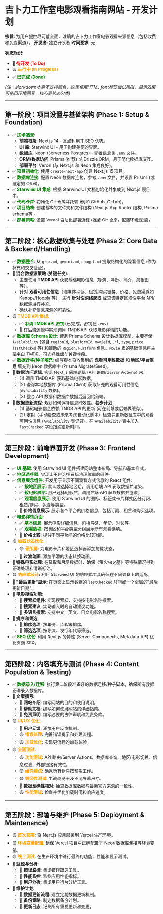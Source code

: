 # 吉卜力工作室电影观看指南网站 - 开发计划

**宗旨**: 为用户提供尽可能全面、准确的吉卜力工作室电影观看来源信息（包括收费和免费渠道）。
**开发者**: 独立开发者
**时间要求**: 无

**状态标识**:
*   🔴 <font color="red">**待开发 (To Do)**</font>
*   🟡 <font color="orange">**进行中 (In Progress)**</font>
*   ✅ <font color="green">**已完成 (Done)**</font>

*(注：Markdown本身不支持颜色，这里使用HTML font标签尝试模拟，显示效果可能因环境而异。核心是状态分类)*

---

## 第一阶段：项目设置与基础架构 (Phase 1: Setup & Foundation)

*   ✅ <font color="green">**技术选型**</font>: 
    *   **前端框架**: Next.js 14 - 重点利用其 SEO 优势。
    *   **UI 库**: Starwind UI - 用于构建美观的界面。
    *   **数据库**: Neon (Serverless Postgres) - 配置信息见 `.env` 文件。
    *   **ORM/数据访问**: Prisma (推荐) 或 Drizzle ORM，用于简化数据库交互。
    *   **部署平台**: Vercel (与 Next.js 和 Neon 集成良好)。
*   ✅ <font color="green">**项目初始化**</font>: 使用 `create-next-app` 创建 Next.js 15 项目。
*   ✅ <font color="green">**数据库连接**</font>: 配置 Neon 数据库连接，参考 `.env` 文件，并设置 Prisma (或选定的 ORM)。
*   ✅ <font color="green">**Starwind UI 集成**</font>: 根据 Starwind UI 文档初始化并集成到 Next.js 项目中。
*   ✅ <font color="green">**代码仓库**</font>: 初始化 Git 仓库并托管 (例如 GitHub, GitLab)。
*   ✅ <font color="green">**项目结构**</font>: 创建基本的文件夹和文件结构 (Next.js App Router 结构, Prisma schema等)。
*   ✅ <font color="green">**部署策略**</font>: 设置 Vercel 自动化部署流程 (连接 Git 仓库，配置环境变量)。

---

## 第二阶段：核心数据收集与处理 (Phase 2: Core Data & Backend/Handling)

*   ✅ <font color="green">**数据整合**</font>: 从 `grok.md`, `gemini.md`, `chagpt.md` 提取结构化的观看信息 (作为补充和交叉验证)。
*   🔴 **混合数据源策略 (关键任务)**: 
    *   主要使用 **TMDB API** 获取基础电影信息（导演、年份、简介、海报图等）。
    *   针对 **观看可用性信息**（流媒体平台、租赁/购买链接、价格、免费渠道如 Kanopy/Hoopla 等），进行 **针对性网络爬取** 或查询特定区域性平台 API/数据源进行补充。
    *   确认补充信息来源的可靠性。
*   🟡 <font color="orange">**TMDB API 集成**</font>: 
    *   ✅ <font color="green">**申请 TMDB API 密钥**</font> (已完成，密钥在 `.env`)
    *   🔴 在后端逻辑中实现调用 TMDB API 获取电影详情的功能。
*   ✅ <font color="green">**数据库 Schema 设计**</font>: 使用 Prisma Schema 设计数据库模型，主要存储 `Availability` (包含 `regionId`, `platformId`, `movieId`, `url`, `type`, `price`, `lastChecked` 等) 和辅助的 `Region`, `Platform` 信息。`Movie` 表的基础信息将主要来自 TMDB，可选择性缓存关键字段。
*   ✅ <font color="green">**数据迁移/种子填充**</font>: 编写脚本将收集到的 **观看可用性数据** 和 **地区/平台信息** 填充到 Neon 数据库中 (Prisma Migrate/Seed)。
*   🔴 **数据访问逻辑**: 实现 Next.js 后端逻辑 (API 路由/Server Actions) 来: 
    *   (1) 调用 TMDB API 获取基础电影数据。
    *   (2) 查询本地数据库 (Prisma Client) 获取补充的观看可用性信息 (`Availability` 数据)。
    *   (3) 整合 API 数据和数据库数据后返回给前端。
*   🔴 **数据更新流程**: 规划如何保持信息时效性。**初步计划**: 
    *   (1) 基础电影信息依赖 TMDB API 的更新 (可在前端或后端做缓存)。
    *   (2) 定期（手动检查或未来考虑自动化脚本）检查并更新数据库中的观看可用性信息 (`Availability` 表记录)。在 `Availability` 表中加入 `lastChecked` 字段跟踪更新时间。

---

## 第三阶段：前端界面开发 (Phase 3: Frontend Development)

*   ✅ <font color="green">**UI 基础**</font>: 使用 Starwind UI 组件搭建网站整体布局、导航和基本样式。
*   ✅ <font color="green">**地区选择器**</font>: 实现让用户选择目标地理位置的组件。
*   ✅ <font color="green">**信息展示组件**</font>: 开发用于显示不同观看方式信息的 React 组件:
    *   ✅ <font color="green">**按地区展示**</font>: 默认或选择地区后，调用后端 API 获取数据并渲染。
    *   ✅ <font color="green">**按电影展示**</font>: 用户选择电影后，调用后端 API 获取数据并渲染。
    *   ✅ <font color="green">**观看信息展示**</font>: 使用 Starwind UI 的图标、标签或卡片样式区分订阅、租赁/购买、免费等类型。
    *   🔴 **价格信息展示**: 展示各个平台的价格信息，包括订阅、租赁和购买选项。
*   ✅ <font color="green">**电影详情页面**</font>: 
    *   ✅ <font color="green">**基本信息**</font>: 展示电影详细信息，包括导演、年份、时长等。
    *   ✅ <font color="green">**观看选项**</font>: 按地区和平台类型分组展示所有观看选项。
    *   🔴 **价格比较**: 提供不同平台间的价格比较功能。
*   🟡 <font color="orange">**加载状态优化**</font>:
    *   🟡 <font color="orange">**骨架屏**</font>: 为电影卡片和地区选择器添加加载状态。
    *   🔴 **过渡动画**: 添加平滑的状态转换动画。
*   🔴 **特殊电影处理**: 在获取和展示数据时，确保《萤火虫之墓》等特殊情况得到正确处理和清晰标注。
*   🟡 <font color="orange">**响应式设计**</font>: 利用 Starwind UI 的响应式工具确保在不同设备上的适配。
*   🔴 **"最后更新"显示**: 在页面上显示数据的 `lastChecked` 时间或一个全局的"最后更新日期"。
*   🔴 **电影搜索功能**: 
    *   🔴 **搜索框组件**: 实现搜索框，支持按电影名称搜索。
    *   🔴 **搜索建议**: 实现输入时的自动建议功能。
    *   🔴 **多语言搜索**: 支持中文、英文、日文电影名称搜索。
*   🔴 **排序和筛选**:
    *   🔴 **排序选项**: 按年份、片名等排序。
    *   🔴 **筛选选项**: 按导演、发行年代等筛选。
*   ✅ <font color="green">**SEO 优化**</font>: 利用 Next.js 的特性 (Server Components, Metadata API) 优化页面 SEO。

---

## 第四阶段：内容填充与测试 (Phase 4: Content Population & Testing)

*   ✅ <font color="green">**数据录入/迁移**</font>: 执行第二阶段准备好的数据迁移/种子脚本，确保所有数据正确录入数据库。
*   🔴 **文案撰写**: 
    *   🔴 **网站介绍**: 编写网站的目的和使用说明。
    *   🔴 **帮助文档**: 编写如何使用网站的详细指南。
    *   🔴 **免责声明**: 编写必要的法律声明和免责条款。
*   🟡 <font color="orange">**UI/UX 优化**</font>: 
    *   🔴 **用户反馈**: 添加用户反馈机制。
    *   🟡 <font color="orange">**错误处理**</font>: 完善错误提示和处理流程。
    *   🟡 <font color="orange">**加载优化**</font>: 实现更流畅的加载体验。
*   🟡 <font color="orange">**全面测试**</font>:
    *   🟡 <font color="orange">**功能测试**</font>: API 路由/Server Actions、数据库查询、地区/电影切换、信息过滤、外部链接有效性。
    *   🟡 <font color="orange">**组件测试**</font>: 确保所有组件按预期工作。
    *   🟡 <font color="orange">**兼容性测试**</font>: 主流浏览器及不同屏幕尺寸。
    *   🔴 **数据准确性核对**: 抽查数据库数据与最新官方来源的一致性。
    *   🟡 <font color="orange">**性能测试**</font>: 检查并优化加载时间和响应速度。

---

## 第五阶段：部署与维护 (Phase 5: Deployment & Maintenance)

*   🟡 <font color="orange">**首次部署**</font>: 将 Next.js 应用部署到 Vercel 生产环境。
*   🟡 <font color="orange">**环境变量配置**</font>: 确保 Vercel 项目中正确配置了 Neon 数据库连接等环境变量。
*   🟡 <font color="orange">**线上测试**</font>: 在生产环境中进行最终的功能、性能和显示测试。
*   🔴 **监控与分析**:
    *   🔴 **错误监控**: 集成错误跟踪工具。
    *   🔴 **性能监控**: 监控应用性能指标。
    *   🔴 **用户分析**: 集成用户行为分析工具。
*   🔴 **维护计划**:
    *   🔴 **数据更新流程**: 建立定期数据更新机制。
    *   🔴 **备份策略**: 制定数据备份计划。
    *   🔴 **更新日志**: 记录所有重要更新和变更。
